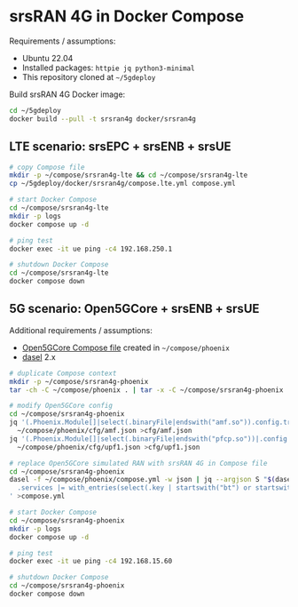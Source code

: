 # srsRAN 4G in Docker Compose

Requirements / assumptions:

* Ubuntu 22.04
* Installed packages: `httpie jq python3-minimal`
* This repository cloned at `~/5gdeploy`

Build srsRAN 4G Docker image:

```bash
cd ~/5gdeploy
docker build --pull -t srsran4g docker/srsran4g
```

## LTE scenario: srsEPC + srsENB + srsUE

```bash
# copy Compose file
mkdir -p ~/compose/srsran4g-lte && cd ~/compose/srsran4g-lte
cp ~/5gdeploy/docker/srsran4g/compose.lte.yml compose.yml

# start Docker Compose
cd ~/compose/srsran4g-lte
mkdir -p logs
docker compose up -d

# ping test
docker exec -it ue ping -c4 192.168.250.1

# shutdown Docker Compose
cd ~/compose/srsran4g-lte
docker compose down
```

## 5G scenario: Open5GCore + srsENB + srsUE

Additional requirements / assumptions:

* [Open5GCore Compose file](Open5GCore.md) created in `~/compose/phoenix`
* [dasel](https://github.com/TomWright/dasel/releases) 2.x

```bash
# duplicate Compose context
mkdir -p ~/compose/srsran4g-phoenix
tar -ch -C ~/compose/phoenix . | tar -x -C ~/compose/srsran4g-phoenix

# modify Open5GCore config
cd ~/compose/srsran4g-phoenix
jq '(.Phoenix.Module[]|select(.binaryFile|endswith("amf.so")).config.trackingArea[].taiList) |= [{tac:117}]' \
  ~/compose/phoenix/cfg/amf.json >cfg/amf.json
jq '(.Phoenix.Module[]|select(.binaryFile|endswith("pfcp.so"))|.config.hacks.qfi) |= 1' \
  ~/compose/phoenix/cfg/upf1.json >cfg/upf1.json

# replace Open5GCore simulated RAN with srsRAN 4G in Compose file
cd ~/compose/srsran4g-phoenix
dasel -f ~/compose/phoenix/compose.yml -w json | jq --argjson S "$(dasel -f ~/5gdeploy/docker/srsran4g/compose.phoenix.yml -w json)" '
  .services |= with_entries(select(.key | startswith("bt") or startswith("gnb") or startswith("ue") | not)) + ($S | .services)
' >compose.yml

# start Docker Compose
cd ~/compose/srsran4g-phoenix
mkdir -p logs
docker compose up -d

# ping test
docker exec -it ue ping -c4 192.168.15.60

# shutdown Docker Compose
cd ~/compose/srsran4g-phoenix
docker compose down
```
